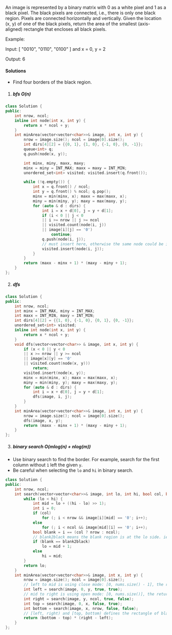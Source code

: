 An image is represented by a binary matrix with 0 as a white pixel and 1 as a black pixel. The black pixels are connected, i.e., there is only one black region. Pixels are connected horizontally and vertically. Given the location (x, y) of one of the black pixels, return the area of the smallest (axis-aligned) rectangle that encloses all black pixels.

Example:

Input:
[
  "0010",
  "0110",
  "0100"
]
and x = 0, y = 2

Output: 6

#### Solutions

- Find four borders of the black region.

1. ##### bfs O(n)

```cpp
class Solution {
public:
    int nrow, ncol;
    inline int node(int x, int y) {
        return x * ncol + y;
    }
    int minArea(vector<vector<char>>& image, int x, int y) {
        nrow = image.size(); ncol = image[0].size();
        int dirs[4][2] = {{0, 1}, {1, 0}, {-1, 0}, {0, -1}};
        queue<int> q;
        q.push(node(x, y));

        int minx, miny, maxx, maxy;
        minx = miny = INT_MAX; maxx = maxy = INT_MIN;
        unordered_set<int> visited; visited.insert(q.front());

        while (!q.empty()) {
            int x = q.front() / ncol;
            int y = q.front() % ncol; q.pop();
            minx = min(minx, x); maxx = max(maxx, x);
            miny = min(miny, y); maxy = max(maxy, y);
            for (auto & d : dirs) {
                int i = x + d[0], j = y + d[1];
                if (i < 0 || j < 0 
                || i >= nrow || j >= ncol 
                || visited.count(node(i, j)) 
                || image[i][j] == '0')
                    continue;
                q.push(node(i, j));
                // must insert here, otherwise the same node could be inserted multiple times. thuse causing time limit exceed error.
                visited.insert(node(i, j));
            }
        }
        return (maxx - minx + 1) * (maxy - miny + 1);
    }
};
```


2. ##### dfs

```cpp
class Solution {
public:
    int nrow, ncol;
    int minx = INT_MAX, miny = INT_MAX;
    int maxx = INT_MIN, maxy = INT_MIN;
    int dirs[4][2] = {{1, 0}, {-1, 0}, {0, 1}, {0, -1}};
    unordered_set<int> visited;
    inline int node(int x, int y) {
        return x * ncol + y;
    }
    void dfs(vector<vector<char>> & image, int x, int y) {
        if (x < 0 || y < 0 
        || x >= nrow || y >= ncol 
        || image[x][y] == '0' 
        || visited.count(node(x, y)))
            return;
        visited.insert(node(x, y));
        minx = min(minx, x); maxx = max(maxx, x);
        miny = min(miny, y); maxy = max(maxy, y);
        for (auto & d : dirs) {
            int i = x + d[0], j = y + d[1];
            dfs(image, i, j);
        }
    }
    int minArea(vector<vector<char>>& image, int x, int y) {
        nrow = image.size(); ncol = image[0].size();
        dfs(image, x, y);
        return (maxx - minx + 1) * (maxy - miny + 1);
    }
};
```

3. ##### binary search O(mlog(n) + nlog(m))

- Use binary search to find the border. For example, search for the first column without `1` left the given `y`.
- Be careful when selecting the `lo` and `hi` in binary search.


```cpp
class Solution {
public:
    int nrow, ncol;
    int search(vector<vector<char>>& image, int lo, int hi, bool col, bool blank2black) {
        while (lo < hi) {
            int mid = lo + ((hi - lo) >> 1);
            int i = 0;
            if (col)
                for (; i < nrow && image[i][mid] == '0'; i++);
            else
                for (; i < ncol && image[mid][i] == '0'; i++);
            bool blank = i == (col ? nrow : ncol);
            // blank2black means the blank region is at the lo side. ie: searching [0, y] or [0, x]
            if (blank == blank2black)
                lo = mid + 1;
            else
                hi = mid;
        }
        return lo;
    }
    int minArea(vector<vector<char>>& image, int x, int y) {
        nrow = image.size(); ncol = image[0].size();
        // left to mid is using close mode: [0, nums.size() - 1], the returned lo is the first black boundary
        int left = search(image, 0, y, true, true);
        // mid to right is using open mode: [0, nums.size()], the returned lo is the index of the first black boundary, which could be equal to ncol.
        int right = search(image, y, ncol, true, false);
        int top = search(image, 0, x, false, true);
        int bottom = search(image, x, nrow, false, false);
        // [left, right) and [top, bottom) defines the rectangle of black pixels.
        return (bottom - top) * (right - left);
    }
};
```